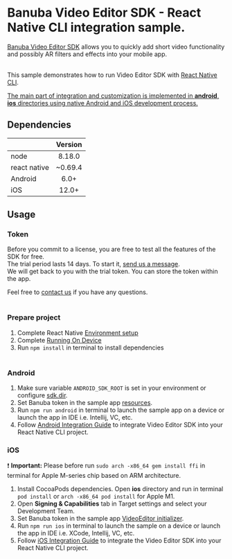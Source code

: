 # Banuba Video Editor SDK - React Native CLI integration sample.
[Banuba Video Editor SDK](https://www.banuba.com/video-editor-sdk) allows you to quickly add short video functionality and possibly AR filters and effects into your mobile app.
<br></br>

This sample demonstrates how to run Video Editor SDK with [React Native CLI](https://reactnative.dev/).  

<ins>The main part of integration and customization is implemented in **android**, **ios** directories using native Android and iOS development process.<ins>

## Dependencies
|              | Version | 
|--------------|:-------:|
| node         | 8.18.0  |
| react native | ~0.69.4 |
| Android      |  6.0+   |
| iOS          |  12.0+  |

## Usage

### Token
Before you commit to a license, you are free to test all the features of the SDK for free.  
The trial period lasts 14 days. To start it, [send us a message](https://www.banuba.com/video-editor-sdk#form).    
We will get back to you with the trial token.
You can store the token within the app.

Feel free to [contact us](https://www.banuba.com/faq/kb-tickets/new) if you have any questions.  
<br>
### Prepare project
1. Complete React Native [Environment setup](https://reactnative.dev/docs/environment-setup)
2. Complete [Running On Device](https://reactnative.dev/docs/running-on-device)
3. Run ```npm install``` in terminal to install dependencies
<br></br>

### Android
1. Make sure variable ```ANDROID_SDK_ROOT``` is set in your environment or configure [sdk.dir](https://github.com/Banuba/ve-sdk-react-native-cli-integration-sample/blob/main/android/local.properties#1).
2. Set Banuba token in the sample app [resources](https://github.com/Banuba/ve-sdk-react-native-cli-integration-sample/blob/master/android/app/src/main/res/values/strings.xml#L6).
3. Run ```npm run android``` in terminal to launch the sample app on a device or launch the app in IDE i.e. Intellij, VC, etc.
4. Follow [Android Integration Guide](mddocs/android_integration.md) to integrate Video Editor SDK into your React Native CLI project.

### iOS
:exclamation: **Important:** Please before run ```sudo arch -x86_64 gem install ffi``` in terminal for Apple M-series chip based on ARM architecture.

1. Install CocoaPods dependencies. Open **ios** directory and run in terminal ```pod install``` or ```arch -x86_64 pod install``` for Apple M1.
2. Open **Signing & Capabilities** tab in Target settings and select your Development Team.
3. Set Banuba token in the sample app [VideoEditor initializer](https://github.com/Banuba/ve-sdk-react-native-cli-integration-sample/blob/master/ios/VideoEditorModule.swift#L150).
4. Run ```npm run ios``` in terminal to launch the sample on a device or launch the app in IDE i.e. XCode, Intellij, VC, etc.
5. Follow [iOS Integration Guide](mddocs/ios_integration.md) to integrate the Video Editor SDK into your React Native CLI project.

